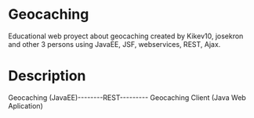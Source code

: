Geocaching
==========

Educational web proyect about geocaching created by Kikev10, josekron and other 3 persons using JavaEE, 
JSF, webservices, REST, Ajax.



Description
===========

Geocaching (JavaEE)--------REST--------- Geocaching Client (Java Web Aplication)




